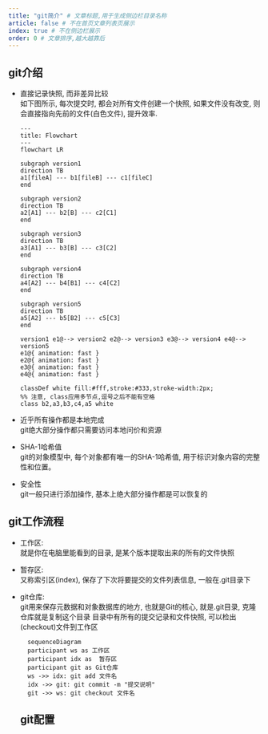 ```yaml
---
title: "git简介" # 文章标题,用于生成侧边栏目录名称
article: false # 不在首页文章列表页展示
index: true # 不在侧边栏展示
order: 0 # 文章排序,越大越靠后
---
```


## git介绍
- 直接记录快照, 而非差异比较 \
  如下图所示, 每次提交时, 都会对所有文件创建一个快照, 如果文件没有改变, 则会直接指向先前的文件(白色文件), 提升效率.
  ```mermaid
  ---
  title: Flowchart
  ---
  flowchart LR

  subgraph version1
  direction TB
  a1[fileA] --- b1[fileB] --- c1[fileC]
  end

  subgraph version2
  direction TB
  a2[A1] --- b2[B] --- c2[C1]
  end

  subgraph version3
  direction TB
  a3[A1] --- b3[B] --- c3[C2]
  end

  subgraph version4
  direction TB
  a4[A2] --- b4[B1] --- c4[C2]
  end

  subgraph version5
  direction TB
  a5[A2] --- b5[B2] --- c5[C3]
  end

  version1 e1@--> version2 e2@--> version3 e3@--> version4 e4@--> version5
  e1@{ animation: fast }
  e2@{ animation: fast }
  e3@{ animation: fast }
  e4@{ animation: fast }

  classDef white fill:#fff,stroke:#333,stroke-width:2px;
  %% 注意, class应用多节点,逗号之后不能有空格
  class b2,a3,b3,c4,a5 white
  ```

- 近乎所有操作都是本地完成 \
  git绝大部分操作都只需要访问本地问价和资源

- SHA-1哈希值 \
  git的对象模型中, 每个对象都有唯一的SHA-1哈希值, 用于标识对象内容的完整性和位置。

- 安全性 \
  git一般只进行添加操作, 基本上绝大部分操作都是可以恢复的

## git工作流程

- 工作区: \
  就是你在电脑里能看到的目录, 是某个版本提取出来的所有的文件快照
- 暂存区: \
  又称索引区(index), 保存了下次将要提交的文件列表信息, 一般在.git目录下
- git仓库: \
  git用来保存元数据和对象数据库的地方, 也就是Git的核心, 就是.git目录, 克隆仓库就是复制这个目录
  目录中有所有的提交记录和文件快照, 可以检出(checkout)文件到工作区

  ```mermaid
    sequenceDiagram
    participant ws as 工作区
    participant idx as  暂存区
    participant git as Git仓库
    ws ->> idx: git add 文件名
    idx ->> git: git commit -m "提交说明"
    git ->> ws: git checkout 文件名
  ```

  ## git配置

